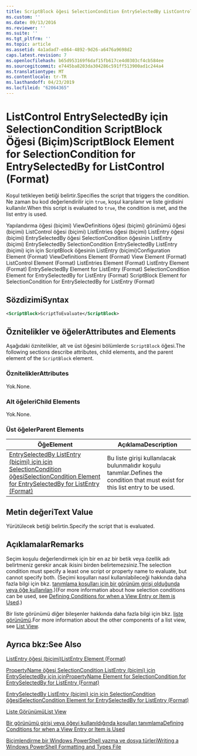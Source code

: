 ```yaml
---
title: ScriptBlock öğesi SelectionCondition EntrySelectedBy ListControl (biçimi) için için için | Microsoft Docs
ms.custom: ''
ms.date: 09/13/2016
ms.reviewer: ''
ms.suite: ''
ms.tgt_pltfrm: ''
ms.topic: article
ms.assetid: 4a1adad7-e864-4892-9d26-a6476a9698d2
caps.latest.revision: 7
ms.openlocfilehash: b65d953169f6daf15fb617ce4d0303cf4cb584ee
ms.sourcegitcommit: e7445ba8203da304286c591ff513900ad1c244a4
ms.translationtype: MT
ms.contentlocale: tr-TR
ms.lasthandoff: 04/23/2019
ms.locfileid: "62064365"
---
```

# <a name="scriptblock-element-for-selectioncondition-for-entryselectedby-for-listcontrol-format"></a><span data-ttu-id="56333-102">ListControl EntrySelectedBy için SelectionCondition ScriptBlock Öğesi (Biçim)</span><span class="sxs-lookup"><span data-stu-id="56333-102">ScriptBlock Element for SelectionCondition for EntrySelectedBy for ListControl (Format)</span></span>

<span data-ttu-id="56333-103">Koşul tetikleyen betiği belirtir.</span><span class="sxs-lookup"><span data-stu-id="56333-103">Specifies the script that triggers the condition.</span></span> <span data-ttu-id="56333-104">Ne zaman bu kod değerlendirilir için `true`, koşul karşılanır ve liste girdisini kullanılır.</span><span class="sxs-lookup"><span data-stu-id="56333-104">When this script is evaluated to `true`, the condition is met, and the list entry is used.</span></span>

<span data-ttu-id="56333-105">Yapılandırma öğesi (biçimi) ViewDefinitions öğesi (biçimi) görünümü öğesi (biçimi) ListControl öğesi (biçimi) ListEntries öğesi (biçimi) ListEntry öğesi (biçimi) EntrySelectedBy öğesi SelectionCondition öğesinin ListEntry (biçimi) EntrySelectedBy SelectionCondition EntrySelectedBy ListEntry (biçimi) için için ScriptBlock öğesinin ListEntry (biçimi)</span><span class="sxs-lookup"><span data-stu-id="56333-105">Configuration Element (Format) ViewDefinitions Element (Format) View Element (Format) ListControl Element (Format) ListEntries Element (Format) ListEntry Element (Format) EntrySelectedBy Element for ListEntry (Format) SelectionCondition Element for EntrySelectedBy for ListEntry (Format) ScriptBlock Element for SelectionCondition for EntrySelectedBy for ListEntry (Format)</span></span>

## <a name="syntax"></a><span data-ttu-id="56333-106">Sözdizimi</span><span class="sxs-lookup"><span data-stu-id="56333-106">Syntax</span></span>

```xml
<ScriptBlock>ScriptToEvaluate</ScriptBlock>
```

## <a name="attributes-and-elements"></a><span data-ttu-id="56333-107">Öznitelikler ve öğeler</span><span class="sxs-lookup"><span data-stu-id="56333-107">Attributes and Elements</span></span>

<span data-ttu-id="56333-108">Aşağıdaki öznitelikler, alt ve üst öğesini bölümlerde `ScriptBlock` öğesi.</span><span class="sxs-lookup"><span data-stu-id="56333-108">The following sections describe attributes, child elements, and the parent element of the `ScriptBlock` element.</span></span>

### <a name="attributes"></a><span data-ttu-id="56333-109">Öznitelikler</span><span class="sxs-lookup"><span data-stu-id="56333-109">Attributes</span></span>

<span data-ttu-id="56333-110">Yok.</span><span class="sxs-lookup"><span data-stu-id="56333-110">None.</span></span>

### <a name="child-elements"></a><span data-ttu-id="56333-111">Alt öğeleri</span><span class="sxs-lookup"><span data-stu-id="56333-111">Child Elements</span></span>

<span data-ttu-id="56333-112">Yok.</span><span class="sxs-lookup"><span data-stu-id="56333-112">None.</span></span>

### <a name="parent-elements"></a><span data-ttu-id="56333-113">Üst öğeler</span><span class="sxs-lookup"><span data-stu-id="56333-113">Parent Elements</span></span>

|<span data-ttu-id="56333-114">Öğe</span><span class="sxs-lookup"><span data-stu-id="56333-114">Element</span></span>|<span data-ttu-id="56333-115">Açıklama</span><span class="sxs-lookup"><span data-stu-id="56333-115">Description</span></span>|
|-------------|-----------------|
|[<span data-ttu-id="56333-116">EntrySelectedBy ListEntry (biçimi) için için SelectionCondition öğesi</span><span class="sxs-lookup"><span data-stu-id="56333-116">SelectionCondition Element for EntrySelectedBy for ListEntry (Format)</span></span>](./selectioncondition-element-for-entryselectedby-for-listcontrol-format.md)|<span data-ttu-id="56333-117">Bu liste girişi kullanılacak bulunmalıdır koşulu tanımlar.</span><span class="sxs-lookup"><span data-stu-id="56333-117">Defines the condition that must exist for this list entry to be used.</span></span>|

## <a name="text-value"></a><span data-ttu-id="56333-118">Metin değeri</span><span class="sxs-lookup"><span data-stu-id="56333-118">Text Value</span></span>

<span data-ttu-id="56333-119">Yürütülecek betiği belirtin.</span><span class="sxs-lookup"><span data-stu-id="56333-119">Specify the script that is evaluated.</span></span>

## <a name="remarks"></a><span data-ttu-id="56333-120">Açıklamalar</span><span class="sxs-lookup"><span data-stu-id="56333-120">Remarks</span></span>

<span data-ttu-id="56333-121">Seçim koşulu değerlendirmek için bir en az bir betik veya özellik adı belirtmeniz gerekir ancak ikisini birden belirtemezsiniz.</span><span class="sxs-lookup"><span data-stu-id="56333-121">The selection condition must specify a least one script or property name to evaluate, but cannot specify both.</span></span> <span data-ttu-id="56333-122">(Seçimi koşulları nasıl kullanılabileceği hakkında daha fazla bilgi için bkz. [tanımlama koşulları için bir görünüm girişi olduğunda veya öğe kullanılan](./defining-conditions-for-displaying-data.md).)</span><span class="sxs-lookup"><span data-stu-id="56333-122">(For more information about how selection conditions can be used, see [Defining Conditions for when a View Entry or Item is Used](./defining-conditions-for-displaying-data.md).)</span></span>

<span data-ttu-id="56333-123">Bir liste görünümü diğer bileşenler hakkında daha fazla bilgi için bkz. [liste görünümü](./creating-a-list-view.md).</span><span class="sxs-lookup"><span data-stu-id="56333-123">For more information about the other components of a list view, see [List View](./creating-a-list-view.md).</span></span>

## <a name="see-also"></a><span data-ttu-id="56333-124">Ayrıca bkz:</span><span class="sxs-lookup"><span data-stu-id="56333-124">See Also</span></span>

[<span data-ttu-id="56333-125">ListEntry öğesi (biçimi)</span><span class="sxs-lookup"><span data-stu-id="56333-125">ListEntry Element (Format)</span></span>](./listentry-element-for-listcontrol-format.md)

[<span data-ttu-id="56333-126">PropertyName öğesi SelectionCondition ListEntry (biçimi) için EntrySelectedBy için için</span><span class="sxs-lookup"><span data-stu-id="56333-126">PropertyName Element for SelectionCondition for EntrySelectedBy for ListEntry (Format)</span></span>](./propertyname-element-for-selectioncondition-for-entryselectedby-for-listcontrol-format.md)

[<span data-ttu-id="56333-127">EntrySelectedBy ListEntry (biçimi) için için SelectionCondition öğesi</span><span class="sxs-lookup"><span data-stu-id="56333-127">SelectionCondition Element for EntrySelectedBy for ListEntry (Format)</span></span>](./selectioncondition-element-for-entryselectedby-for-listcontrol-format.md)

[<span data-ttu-id="56333-128">Liste Görünümü</span><span class="sxs-lookup"><span data-stu-id="56333-128">List View</span></span>](./creating-a-list-view.md)

[<span data-ttu-id="56333-129">Bir görünümü girişi veya öğeyi kullanıldığında koşulları tanımlama</span><span class="sxs-lookup"><span data-stu-id="56333-129">Defining Conditions for when a View Entry or Item is Used</span></span>](./defining-conditions-for-displaying-data.md)

[<span data-ttu-id="56333-130">Biçimlendirme bir Windows PowerShell yazma ve dosya türleri</span><span class="sxs-lookup"><span data-stu-id="56333-130">Writing a Windows PowerShell Formatting and Types File</span></span>](./writing-a-powershell-formatting-file.md)
